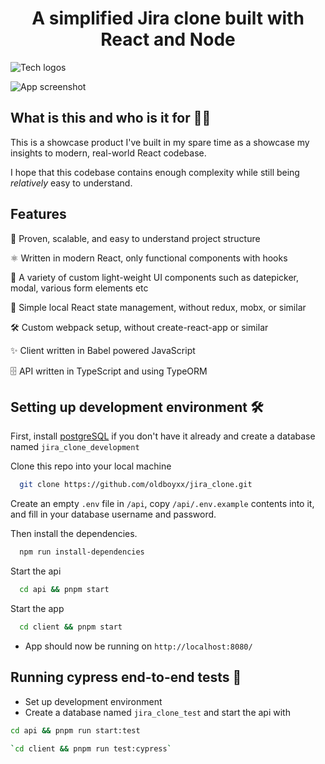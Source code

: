 <h1 align="center">A simplified Jira clone built with React and Node</h1>

![Tech logos](https://i.ibb.co/DVFj8PL/tech-icons.jpg)

![App screenshot](https://i.ibb.co/W3qVvCn/jira-optimized.jpg)

## What is this and who is it for 🤷‍♀️

This is a showcase product I've built in my spare time as a showcase my insights to modern, real-world React codebase.

I hope that this codebase contains enough complexity while still being _relatively_ easy to understand.

## Features

💟 Proven, scalable, and easy to understand project structure

⚛️ Written in modern React, only functional components with hooks

🎨 A variety of custom light-weight UI components such as datepicker, modal, various form elements etc

🧩 Simple local React state management, without redux, mobx, or similar

🛠️ Custom webpack setup, without create-react-app or similar

✨ Client written in Babel powered JavaScript

🗄️ API written in TypeScript and using TypeORM

## Setting up development environment 🛠

First, install [postgreSQL](https://www.postgresql.org/) if you don't have it already and create a database named `jira_clone_development`

Clone this repo into your local machine

```bash
  git clone https://github.com/oldboyxx/jira_clone.git
```

Create an empty `.env` file in `/api`, copy `/api/.env.example` contents into it, and fill in your database username and password.

Then install the dependencies.

```bash
  npm run install-dependencies
```

Start the api

```bash
  cd api && pnpm start
```

Start the app

```bash
  cd client && pnpm start
```

-  App should now be running on `http://localhost:8080/`

## Running cypress end-to-end tests 🚥

-  Set up development environment
-  Create a database named `jira_clone_test` and start the api with

```bash
cd api && pnpm run start:test
```

```bash
`cd client && pnpm run test:cypress`
```
